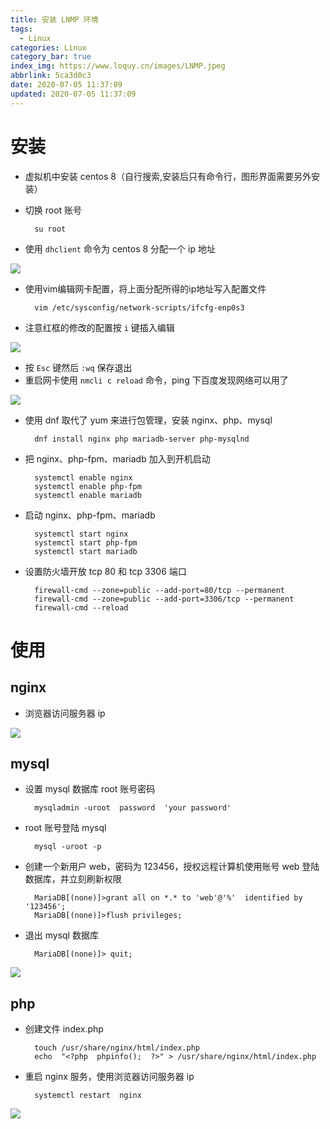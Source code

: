 ```yaml
---
title: 安装 LNMP 环境
tags:
  - Linux
categories: Linux
category_bar: true
index_img: https://www.loquy.cn/images/LNMP.jpeg
abbrlink: 5ca3d0c3
date: 2020-07-05 11:37:09
updated: 2020-07-05 11:37:09
---
```

# 安装
- 虚拟机中安装 centos 8（自行搜索,安装后只有命令行，图形界面需要另外安装）
- 切换 root 账号

        su root

- 使用 `dhclient` 命令为 centos 8 分配一个 ip 地址

![](https://www.loquy.cn/images/1593925975.jpg)

- 使用vim编辑网卡配置，将上面分配所得的ip地址写入配置文件

        vim /etc/sysconfig/network-scripts/ifcfg-enp0s3

- 注意红框的修改的配置按 `i` 键插入编辑

![](https://www.loquy.cn/images/1593924179.jpg)

- 按 `Esc` 键然后 `:wq` 保存退出
- 重启网卡使用 `nmcli c reload` 命令，ping 下百度发现网络可以用了

![](https://www.loquy.cn/images/1593925621.jpg)

- 使用 dnf 取代了 yum 来进行包管理，安装 nginx、php、mysql

        dnf install nginx php mariadb-server php-mysqlnd

- 把 nginx、php-fpm、mariadb 加入到开机启动

        systemctl enable nginx
        systemctl enable php-fpm
        systemctl enable mariadb

- 启动 nginx、php-fpm、mariadb

        systemctl start nginx
        systemctl start php-fpm
        systemctl start mariadb

- 设置防火墙开放 tcp 80 和 tcp 3306 端口

        firewall-cmd --zone=public --add-port=80/tcp --permanent
        firewall-cmd --zone=public --add-port=3306/tcp --permanent
        firewall-cmd --reload

# 使用

## nginx
- 浏览器访问服务器 ip

![](https://www.loquy.cn/images/1593924883.jpg)

## mysql

- 设置 mysql 数据库 root 账号密码

        mysqladmin -uroot  password  'your password'

- root 账号登陆 mysql

        mysql -uroot -p

- 创建一个新用户 web，密码为 123456，授权远程计算机使用账号 web 登陆数据库，并立刻刷新权限  

        MariaDB[(none)]>grant all on *.* to 'web'@'%'  identified by '123456';
        MariaDB[(none)]>flush privileges;

- 退出 mysql 数据库
    
        MariaDB[(none)]> quit; 

![](https://www.loquy.cn/images/1593925030.jpg)    

## php
- 创建文件 index.php

        touch /usr/share/nginx/html/index.php
        echo  "<?php  phpinfo();  ?>" > /usr/share/nginx/html/index.php

- 重启 nginx 服务，使用浏览器访问服务器 ip

        systemctl restart  nginx        


![](https://www.loquy.cn/images/1593924755.jpg)        
